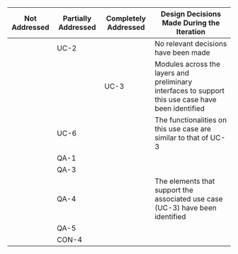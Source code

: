 |Not Addressed|Partially Addressed|Completely Addressed|Design Decisions Made During the Iteration|
| --- | ---- | --- | --- |
||UC-2||No relevant decisions have been made|
|||UC-3|Modules across the layers and preliminary interfaces to support this use case have been identified|
||UC-6||The functionalities on this use case are similar to that of UC-3|
||QA-1||
||QA-3||
||QA-4||The elements that support the associated use case (UC-3) have been identified |
||QA-5||
||CON-4|||
